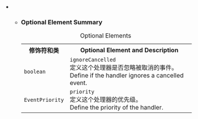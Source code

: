 <div class="summary">
<ul class="blockList">
<li class="blockList">
<!-- =========== ANNOTATION TYPE OPTIONAL MEMBER SUMMARY =========== -->
<ul class="blockList">
<li class="blockList"><a name="annotation.type.optional.element.summary">
<!--   -->
</a>
<h3>Optional Element Summary</h3>
<table class="memberSummary" border="0" cellpadding="3" cellspacing="0" summary="Optional Element Summary table, listing optional elements, and an explanation">
<caption><span>Optional Elements</span><span class="tabEnd"> </span></caption>
<tr>
<th>修饰符和类</th>
<th class="colLast" scope="col">Optional Element and Description</th>
</tr>
<tr class="altColor">
<td class="colFirst"><code>boolean</code></td>
<td class="colLast"><code><span class="memberNameLink"><a >ignoreCancelled</a></span></code>
<div class="block">定义这个处理器是否忽略被取消的事件。<br/>
 Define if the handler ignores a cancelled event.</div>
</td>
</tr>
<tr class="rowColor">
<td class="colFirst"><code><a  title="enum in cn.nukkit.event">EventPriority</a></code></td>
<td class="colLast"><code><span class="memberNameLink"><a >priority</a></span></code>
<div class="block">定义这个处理器的优先级。<br/>
 Define the priority of the handler.</div>
</td>
</tr>
</table>
</li>
</ul>
</li>
</ul>
</div>

